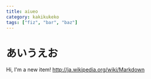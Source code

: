 ```yaml
---
title: aiueo
category: kakikukeko
tags: ["fiz", "bar", "baz"]
---
```


# あいうえお
Hi, I'm a new item!
http://ja.wikipedia.org/wiki/Markdown

<!-- headline -->


